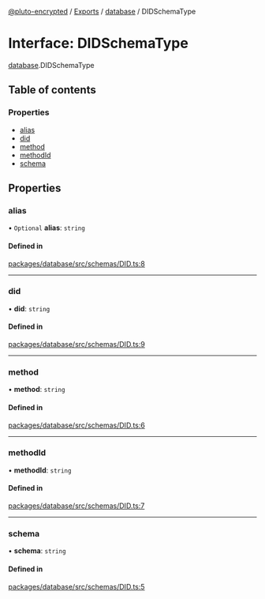 [@pluto-encrypted](../README.md) / [Exports](../modules.md) / [database](../modules/database.md) / DIDSchemaType

# Interface: DIDSchemaType

[database](../modules/database.md).DIDSchemaType

## Table of contents

### Properties

- [alias](database.DIDSchemaType.md#alias)
- [did](database.DIDSchemaType.md#did)
- [method](database.DIDSchemaType.md#method)
- [methodId](database.DIDSchemaType.md#methodid)
- [schema](database.DIDSchemaType.md#schema)

## Properties

### alias

• `Optional` **alias**: `string`

#### Defined in

[packages/database/src/schemas/DID.ts:8](https://github.com/atala-community-projects/pluto-encrypted/blob/5082617/packages/database/src/schemas/DID.ts#L8)

___

### did

• **did**: `string`

#### Defined in

[packages/database/src/schemas/DID.ts:9](https://github.com/atala-community-projects/pluto-encrypted/blob/5082617/packages/database/src/schemas/DID.ts#L9)

___

### method

• **method**: `string`

#### Defined in

[packages/database/src/schemas/DID.ts:6](https://github.com/atala-community-projects/pluto-encrypted/blob/5082617/packages/database/src/schemas/DID.ts#L6)

___

### methodId

• **methodId**: `string`

#### Defined in

[packages/database/src/schemas/DID.ts:7](https://github.com/atala-community-projects/pluto-encrypted/blob/5082617/packages/database/src/schemas/DID.ts#L7)

___

### schema

• **schema**: `string`

#### Defined in

[packages/database/src/schemas/DID.ts:5](https://github.com/atala-community-projects/pluto-encrypted/blob/5082617/packages/database/src/schemas/DID.ts#L5)
